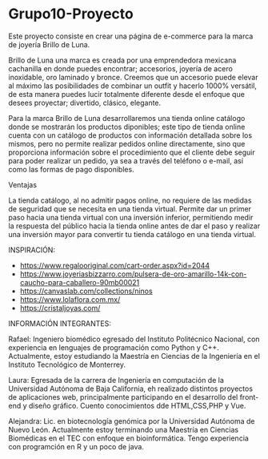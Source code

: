 # Grupo10-Proyecto

Este proyecto consiste en crear una página de e-commerce para la marca de joyería Brillo de Luna.

Brillo de Luna una marca es creada por una emprendedora mexicana cachanilla en donde puedes encontrar; accesorios, joyería de acero inoxidable, oro laminado y bronce. Creemos que un accesorio puede elevar al máximo las posibilidades de combinar un outfit y hacerlo 1000% versátil, de esta manera puedes lucir totalmente diferente desde el enfoque que desees proyectar; divertido, clásico, elegante.

Para la marca Brillo de Luna desarrollaremos una tienda online catálogo donde se mostrarán los productos diponibles; este tipo de tienda online cuenta con un catálogo de productos con información detallada sobre los mismos, pero no permite realizar pedidos online directamente, sino que proporciona información sobre el procedimiento que el cliente debe seguir para poder realizar un pedido, ya sea a través del teléfono o e-mail, así como las formas de pago disponibles.

Ventajas

La tienda catálogo, al no admitir pagos online, no requiere de las medidas de seguridad que se necesita en una tienda virtual.
Permite dar un primer paso hacia una tienda virtual con una inversión inferior, permitiendo medir la respuesta del público hacia la tienda online antes de dar el paso y realizar una inversión mayor para convertir tu tienda catálogo en una tienda virtual.

INSPIRACIÓN:

- https://www.regalooriginal.com/cart-order.aspx?id=2044
- https://www.joyeriasbizzarro.com/pulsera-de-oro-amarillo-14k-con-caucho-para-caballero-90mb00021
- https://canvaslab.com/collections/ninos
- https://www.lolaflora.com.mx/
- https://cristaljoyas.com/

INFORMACIÓN INTEGRANTES:

Rafael:
Ingeniero biomédico egresado del Instituto Politécnico Nacional, con experiencia en lenguajes de programación como Python y C++. Actualmente, estoy estudiando la Maestría en Ciencias de la Ingeniería en el Instituto Tecnológico de Monterrey.

Laura:
Egresada de la carrera de Ingeniería en computación de la Universidad Autónoma de Baja California, eh realizado distintos proyectos de aplicaciones web, principalmente participando en el desarrollo del front-end y diseño gráfico. Cuento conocimientos dde HTML,CSS,PHP y Vue. 

Alejandra:
Lic. en biotecnología genómica por la Universidad Autónoma de Nuevo León. Actualmente estoy terminando una Maestría en Ciencias Biomédicas en el TEC con enfoque en bioinformática. Tengo experiencia con programción en R y un poco de java. 
